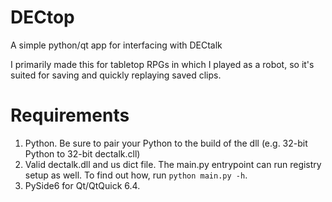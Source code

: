 # DECtop
A simple python/qt app for interfacing with DECtalk

I primarily made this for tabletop RPGs in which I played as a robot, so it's suited for saving and quickly replaying saved clips.

# Requirements
1. Python. Be sure to pair your Python to the build of the dll (e.g. 32-bit Python to 32-bit dectalk.cll)
2. Valid dectalk.dll and us dict file. The main.py entrypoint can run registry setup as well. To find out how, run `python main.py -h`.
3. PySide6 for Qt/QtQuick 6.4.